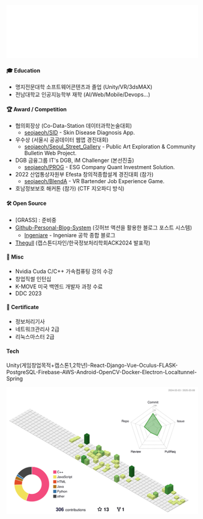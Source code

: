 ![Hello](hello.svg)

#### 🎓 Education
* 명지전문대학 소프트웨어콘텐츠과 졸업 (Unity/VR/3dsMAX)
* 전남대학교 인공지능학부 재학 (AI/Web/Mobile/Devops...)

#### 🏆 Award / Competition
* 협의회장상 (Co-Data-Station 데이터과학논술대회)
    * [seojaeoh/SID](https://github.com/seojaeohcode/SID) - Skin Disease Diagnosis App.
* 우수상 (서울시 공공데이터 웹앱 경진대회)
    * [seojaeoh/Seoul_Street_Gallery](https://github.com/seojaeohcode/Seoul_Street_Gallery) - Public Art Exploration & Community Bulletin Web Project.
* DGB 금융그룹 IT's DGB, iM Challenger (본선진출)
    * [seojaeoh/PROG](https://github.com/seojaeohcode/PROG) - ESG Company Quant Investment Solution.
* 2022 산업통상자원부 Efesta 창의적종합설계 경진대회 (참가)
   * [seojaeoh/BlendA](https://github.com/seojaeohcode/BlendA) - VR Bartender Job Experience Game.   
* 호남정보보호 해커톤 (참가) (CTF 지오파디 방식)

#### 🛠️ Open Source
* [GRASS] : 준비중
* [Github-Personal-Blog-System](https://github.com/seojaeohcode/Git-Personal-Blog-System) (깃허브 액션을 활용한 블로그 포스트 시스템)
    * [Ingeniare](https://seojaeohcode.github.io/Git-Personal-Blog-System/) - Ingeniare 공학 종합 블로그
* [Thegull](https://github.com/seojaeohcode/The-Gull) (캡스톤디자인/한국정보처리학회ACK2024 발표작)

#### :memo: Misc
* Nvidia Cuda C/C++ 가속컴퓨팅 강의 수강
* 창업직썰 인턴십
* K-MOVE 미국 백엔드 개발자 과정 수료
* DDC 2023

#### 📜 Certificate
* 정보처리기사
* 네트워크관리사 2급
* 리눅스마스터 2급

#### Tech
Unity(게임창업목적+캡스톤1,2학년)-React-Django-Vue-Oculus-FLASK-PostgreSQL-Firebase-AWS-Android-OpenCV-Docker-Electron-Localtunnel-Spring

![](./profile-3d-contrib/profile-green-animate.svg)
